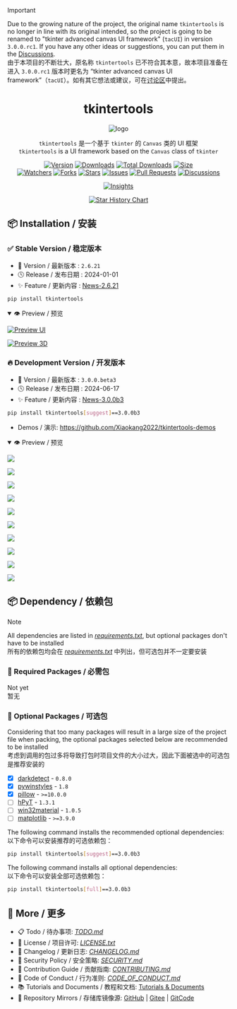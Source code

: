 > [!IMPORTANT]  
> Due to the growing nature of the project, the original name `tkintertools` is no longer in line with its original intended, so the project is going to be renamed to "tkinter advanced canvas UI framework" (`tacUI`) in version `3.0.0.rc1`. If you have any other ideas or suggestions, you can put them in the [Discussions](https://github.com/Xiaokang2022/tkintertools/discussions).  
> 由于本项目的不断壮大，原名称 `tkintertools` 已不符合其本意，故本项目准备在进入 `3.0.0.rc1` 版本时更名为 “tkinter advanced canvas UI framework”（`tacUI`）。如有其它想法或建议，可在[讨论区](https://github.com/Xiaokang2022/tkintertools/discussions)中提出。

<h1 align="center">tkintertools</h1>

<p align="center"><img alt="logo" src="https://xiaokang2022.github.io/tkintertools/logo.png" title="Logo" /></p>

<p align="center">
<code>tkintertools</code> 是一个基于 <code>tkinter</code> 的 <code>Canvas</code> 类的 UI 框架
<br/>
<code>tkintertools</code> is a UI framework based on the <code>Canvas</code> class of <code>tkinter</code>
</p>

<p align="center">
<a href="https://github.com/Xiaokang2022/tkintertools/releases"><img alt="Version" src="https://custom-icon-badges.demolab.com/github/v/release/Xiaokang2022/tkintertools?include_prereleases&logo=tag&label=Version" title="Latest Version" /></a>
<a href="https://pypistats.org/packages/tkintertools"><img alt="Downloads" src="https://custom-icon-badges.demolab.com/pypi/dm/tkintertools?label=Downloads&logo=pypi&logoColor=yellow" title="Downloads" /></a>
<a href="https://pepy.tech/project/tkintertools"><img alt="Total Downloads" src="https://custom-icon-badges.demolab.com/pepy/dt/tkintertools?logo=download&label=Total%20Downloads" title="Total Downloads" /></a>
<a href="https://github.com/Xiaokang2022/tkintertools"><img alt="Size" src="https://custom-icon-badges.demolab.com/github/languages/code-size/Xiaokang2022/tkintertools?label=Size&logo=code" title="Code Size"/></a>
<br/>
<a href="https://github.com/Xiaokang2022/tkintertools/watchers"><img alt="Watchers" src="https://custom-icon-badges.demolab.com/github/watchers/Xiaokang2022/tkintertools?label=Watchers&logo=eye&style=flat" title="Watchers" /></a>
<a href="https://github.com/Xiaokang2022/tkintertools/forks"><img alt="Forks" src="https://custom-icon-badges.demolab.com/github/forks/Xiaokang2022/tkintertools?label=Forks&logo=repo-forked&style=flat" title="Forks" /></a>
<a href="https://github.com/Xiaokang2022/tkintertools/stargazers"><img alt="Stars" src="https://custom-icon-badges.demolab.com/github/stars/Xiaokang2022/tkintertools?label=Stars&color=gold&logo=star&style=flat" title="Stars" /></a>
<a href="https://github.com/Xiaokang2022/tkintertools/issues"><img alt="Issues" src="https://custom-icon-badges.demolab.com/github/issues/Xiaokang2022/tkintertools?label=Issues&logo=issue-opened" title="Issues" /></a>
<a href="https://github.com/Xiaokang2022/tkintertools/pulls"><img alt="Pull Requests" src="https://custom-icon-badges.demolab.com/github/issues-pr/Xiaokang2022/tkintertools?label=Pull%20Requests&logo=git-pull-request" title="Pull Requests" /></a>
<a href="https://github.com/Xiaokang2022/tkintertools/discussions"><img alt="Discussions" src="https://custom-icon-badges.demolab.com/github/discussions/Xiaokang2022/tkintertools?label=Discussions&logo=comment-discussion" title="Discussions" /></a>
</p>

<p align="center">
<a href="https://github.com/Xiaokang2022/tkintertools/pulse"><img alt="Insights" src="https://repobeats.axiom.co/api/embed/ab8fae686a5a96f91fa71c40c53c189310924f5e.svg" /></a>
</p>

<p align="center">
    <a href="https://star-history.com/#Xiaokang2022/tkintertools&Date">
        <picture>
            <source media="(prefers-color-scheme: dark)" srcset="https://api.star-history.com/svg?repos=Xiaokang2022/tkintertools&type=Date&theme=dark" />
            <source media="(prefers-color-scheme: light)" srcset="https://api.star-history.com/svg?repos=Xiaokang2022/tkintertools&type=Date" />
            <img alt="Star History Chart" src="https://api.star-history.com/svg?repos=Xiaokang2022/tkintertools&type=Date" />
        </picture>
    </a>
</p>

📦 Installation / 安装
----------------------

### ✅ Stable Version / 稳定版本

* 🔖 Version / 最新版本 : `2.6.21`
* 🕓 Release / 发布日期 : 2024-01-01
* ✨ Feature / 更新内容 : [News-2.6.21](https://xiaokang2022.github.io/tkintertools/news/2.6.21/News/)

```bash
pip install tkintertools
```

<details open><summary>👁️ Preview / 预览</summary>

[![Preview UI](https://xiaokang2022.github.io/tkintertools/tutorials/images/1.2-2.1-2.png)](https://xiaokang2022.github.io/tkintertools/tutorials/1-2/#21-%E9%AB%98%E5%BA%A6%E5%8F%AF%E9%85%8D%E7%BD%AE%E7%9A%84%E6%8E%A7%E4%BB%B6)

[![Preview 3D](https://xiaokang2022.github.io/tkintertools/tutorials/images/7.3-3.1-2.png)](https://xiaokang2022.github.io/tkintertools/tutorials/7-3/#%E4%B8%89%E9%80%9A%E8%BF%87-after-%E6%96%B9%E6%B3%95%E5%AE%9E%E7%8E%B0%E7%AE%80%E5%8D%95%E5%8A%A8%E7%94%BB)

</details>

### 🔥 Development Version / 开发版本

* 🔖 Version / 最新版本 : `3.0.0.beta3`
* 🕓 Release / 发布日期 : 2024-06-17
* ✨ Feature / 更新内容 : [News-3.0.0b3](https://xiaokang2022.github.io/tkintertools/news/3.0.0/News/)

```bash
pip install tkintertools[suggest]==3.0.0b3
```

* Demos / 演示: https://github.com/Xiaokang2022/tkintertools-demos

<details open><summary>👁️ Preview / 预览</summary>

![](https://github.com/Xiaokang2022/tkintertools-demos/blob/main/preview/demo0-1.png?raw=true)

![](https://github.com/Xiaokang2022/tkintertools-demos/blob/main/preview/demo0-2.png?raw=true)

![](https://github.com/Xiaokang2022/tkintertools-demos/blob/main/preview/demo1-1.png?raw=true)

![](https://github.com/Xiaokang2022/tkintertools-demos/blob/main/preview/demo1-2.png?raw=true)

![](https://github.com/Xiaokang2022/tkintertools-demos/blob/main/preview/demo2.png?raw=true)

![](https://github.com/Xiaokang2022/tkintertools-demos/blob/main/preview/demo3.png?raw=true)

![](https://github.com/Xiaokang2022/tkintertools-demos/blob/main/preview/demo4-1.png?raw=true)

![](https://github.com/Xiaokang2022/tkintertools-demos/blob/main/preview/demo4-2.png?raw=true)

![](https://github.com/Xiaokang2022/tkintertools-demos/blob/main/preview/demo5-1.png?raw=true)

![](https://github.com/Xiaokang2022/tkintertools-demos/blob/main/preview/demo5-2.png?raw=true)

</details>

📦 Dependency / 依赖包
----------------------

> [!NOTE]  
> All dependencies are listed in [*requirements.txt*](./requirements.txt), but optional packages don't have to be installed  
> 所有的依赖包均会在 [*requirements.txt*](./requirements.txt) 中列出，但可选包并不一定要安装

### 📌 Required Packages / 必需包

Not yet  
暂无

### 🎨 Optional Packages / 可选包

Considering that too many packages will result in a large size of the project file when packing, the optional packages selected below are recommended to be installed  
考虑到调用的包过多将导致打包时项目文件的大小过大，因此下面被选中的可选包是推荐安装的

- [X] [darkdetect](https://github.com/albertosottile/darkdetect) - `0.8.0`
- [X] [pywinstyles](https://github.com/Akascape/py-window-styles) - `1.8`
- [X] [pillow](https://github.com/python-pillow/Pillow) - `>=10.0.0`
- [ ] [hPyT](https://github.com/Zingzy/hPyT) - `1.3.1`
- [ ] [win32material](https://github.com/littlewhitecloud/win32style) - `1.0.5`
- [ ] [matplotlib](https://github.com/matplotlib/matplotlib) - `>=3.9.0`

The following command installs the recommended optional dependencies:  
以下命令可以安装推荐的可选依赖包：

```bash
pip install tkintertools[suggest]==3.0.0b3
```

The following command installs all optional dependencies:  
以下命令可以安装全部可选依赖包：

```bash
pip install tkintertools[full]==3.0.0b3
```

👀 More / 更多
--------------

* 📋 Todo / 待办事项: [*TODO.md*](TODO.md)
* 📑 License / 项目许可: [*LICENSE.txt*](LICENSE.txt)
* 📘 Changelog / 更新日志: [*CHANGELOG.md*](CHANGELOG.md)
* 📕 Security Policy / 安全策略: [*SECURITY.md*](SECURITY.md)
* 📗 Contribution Guide / 贡献指南: [*CONTRIBUTING.md*](CONTRIBUTING.md)
* 📙 Code of Conduct / 行为准则: [*CODE_OF_CONDUCT.md*](CODE_OF_CONDUCT.md)
* 📚 Tutorials and Documents / 教程和文档: [Tutorials & Documents](https://xiaokang2022.github.io/tkintertools/)
* 🚀 Repository Mirrors / 存储库镜像源:
[GitHub](https://github.com/Xiaokang2022/tkintertools) |
[Gitee](https://gitee.com/xiaokang-2022/tkintertools) |
[GitCode](https://gitcode.com/Xiaokang2022/tkintertools/overview)